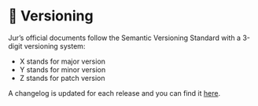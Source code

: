 # 🔁 Versioning

Jur’s official documents follow the Semantic Versioning Standard with a 3-digit versioning system:

* X stands for major version
* Y stands for minor version
* Z stands for patch version

A changelog is updated for each release and you can find it [here](CHANGELOG.md).
